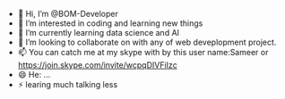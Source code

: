 - 👋 Hi, I’m @BOM-Developer
- 👀 I’m interested in coding and learning new things
- 🌱 I’m currently learning data science and AI
- 💞️ I’m looking to collaborate on with any of web deveplopment project.
- 📫 You can catch me at my skype with by this user name:Sameer or https://join.skype.com/invite/wcpqDIVFiIzc
- 😄 He: ...
- ⚡ learing much talking less

<!---
BOM-Developer/BOM-Developer is a ✨ special ✨ repository because its `README.md` (this file) appears on your GitHub profile.
You can click the Preview link to take a look at your changes.
--->
